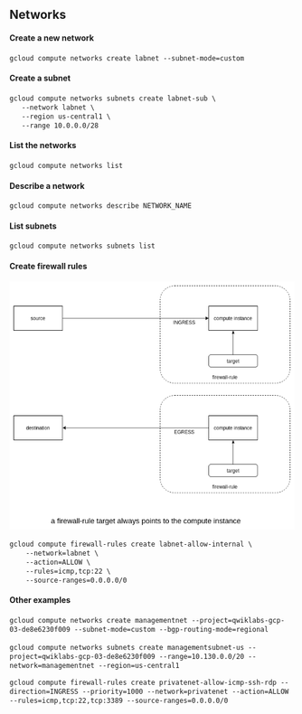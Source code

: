 ## Networks

#### Create a new network
```
gcloud compute networks create labnet --subnet-mode=custom
```

#### Create a subnet
```
gcloud compute networks subnets create labnet-sub \
   --network labnet \
   --region us-central1 \
   --range 10.0.0.0/28
```

#### List the networks
```
gcloud compute networks list
```

#### Describe a network
```
gcloud compute networks describe NETWORK_NAME
```

#### List subnets
```
gcloud compute networks subnets list
```

#### Create firewall rules

![firewall-rule.png](firewall-rule.png)
```
gcloud compute firewall-rules create labnet-allow-internal \
	--network=labnet \
	--action=ALLOW \
	--rules=icmp,tcp:22 \
	--source-ranges=0.0.0.0/0
```

#### Other examples
```
gcloud compute networks create managementnet --project=qwiklabs-gcp-03-de8e6230f009 --subnet-mode=custom --bgp-routing-mode=regional

gcloud compute networks subnets create managementsubnet-us --project=qwiklabs-gcp-03-de8e6230f009 --range=10.130.0.0/20 --network=managementnet --region=us-central1
```

```
gcloud compute firewall-rules create privatenet-allow-icmp-ssh-rdp --direction=INGRESS --priority=1000 --network=privatenet --action=ALLOW --rules=icmp,tcp:22,tcp:3389 --source-ranges=0.0.0.0/0



```
